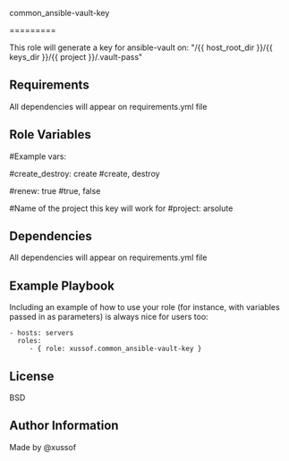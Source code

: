 common_ansible-vault-key

=========

This role will generate a key for ansible-vault on:
"/{{ host_root_dir }}/{{ keys_dir }}/{{ project }}/.vault-pass"

Requirements
------------

All dependencies will appear on requirements.yml file

Role Variables
--------------
#Example vars:

#create_destroy: create
#create, destroy

#renew: true
#true, false

#Name of the project this key will work for
#project: arsolute

Dependencies
------------

All dependencies will appear on requirements.yml file

Example Playbook
----------------

Including an example of how to use your role (for instance, with variables passed in as parameters) is always nice for users too:

    - hosts: servers
      roles:
         - { role: xussof.common_ansible-vault-key }

License
-------

BSD

Author Information
------------------
Made by @xussof
